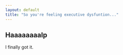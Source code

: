 ```yaml
---
layout: default
title: "So you're feeling executive dysfuntion..."
---
```


## Haaaaaaaalp

<div id="scatter">
    <script type="text/javascript" src="eDys.js"></script>
</div>

I finally got it.

